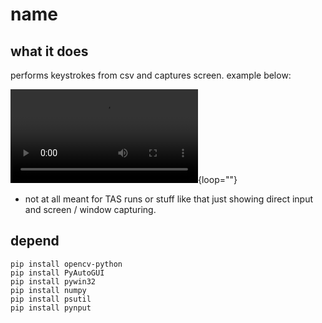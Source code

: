 # name

## what it does
performs keystrokes from csv and captures screen. example below:

![](https://github.com/Michael-Strohmeier/yes/blob/main/out.mp4){loop=""}

* not at all meant for TAS runs or stuff like that just showing direct input and screen / window capturing.

## depend
```
pip install opencv-python
pip install PyAutoGUI
pip install pywin32
pip install numpy
pip install psutil
pip install pynput
```

